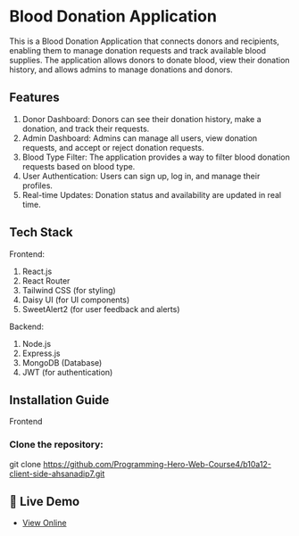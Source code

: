 # Blood Donation Application
This is a Blood Donation Application that connects donors and recipients, enabling them to manage donation requests and track available blood supplies. The application allows donors to donate blood, view their donation history, and allows admins to manage donations and donors.

## Features
1. Donor Dashboard: Donors can see their donation history, make a donation, and track their requests.
2. Admin Dashboard: Admins can manage all users, view donation requests, and accept or reject donation requests.
3. Blood Type Filter: The application provides a way to filter blood donation requests based on blood type.
4. User Authentication: Users can sign up, log in, and manage their profiles.
5. Real-time Updates: Donation status and availability are updated in real time.


## Tech Stack

Frontend:

1. React.js
2. React Router
3. Tailwind CSS (for styling)
4. Daisy UI (for UI components)
5. SweetAlert2 (for user feedback and alerts)


Backend:

1. Node.js
2. Express.js
3. MongoDB (Database)
5. JWT (for authentication)


## Installation Guide


Frontend

### Clone the repository:

git clone https://github.com/Programming-Hero-Web-Course4/b10a12-client-side-ahsanadip7.git

## 🔗 Live Demo
- [View Online](https://assignment-11-57128.web.app/)
